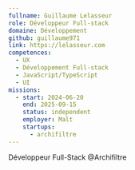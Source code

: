 ```yaml
---
fullname: Guillaume Lelasseur
role: Développeur Full-stack
domaine: Développement
github: guillaume971
link: https://lelasseur.com
competences:
  - UX
  - Développement Full-stack
  - JavaScript/TypeScript
  - UI
missions:
  - start: 2024-06-20
    end: 2025-09-15
    status: independent
    employer: Malt
    startups:
      - archifiltre
---
```

Développeur Full-Stack @Archifiltre